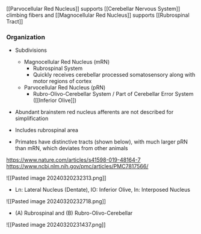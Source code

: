 [[Parvocellular Red Nucleus]] supports [[Cerebellar Nervous System]] climbing fibers and [[Magnocellular Red Nucleus]] supports [[Rubrospinal Tract]]
### Organization
- Subdivisions
	- Magnocellular Red Nucleus (mRN)
		- Rubrospinal System
		- Quickly receives cerebellar processed somatosensory along with motor regions of cortex
	- Parvocellular Red Nucleus (pRN)
		- Rubro-Olivo-Cerebellar System / Part of Cerebellar Error System ([[Inferior Olive]])

- Abundant brainstem red nucleus afferents are not described for simplification
- Includes rubrospinal area
- Primates have distinctive tracts (shown below), with much larger pRN than mRN, which deviates from other animals


https://www.nature.com/articles/s41598-019-48164-7 
https://www.ncbi.nlm.nih.gov/pmc/articles/PMC7817566/

![[Pasted image 20240320232313.png]]
- Ln: Lateral Nucleus (Dentate), IO: Inferior Olive, In: Interposed Nucleus

![[Pasted image 20240320232718.png]]
- (A) Rubrospinal and (B) Rubro-Olivo-Cerebellar

![[Pasted image 20240320231437.png]]